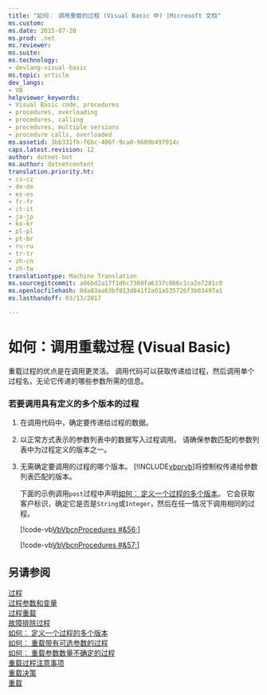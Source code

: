 ```yaml
---
title: "如何︰ 调用重载的过程 (Visual Basic 中) |Microsoft 文档"
ms.custom: 
ms.date: 2015-07-20
ms.prod: .net
ms.reviewer: 
ms.suite: 
ms.technology:
- devlang-visual-basic
ms.topic: article
dev_langs:
- VB
helpviewer_keywords:
- Visual Basic code, procedures
- procedures, overloading
- procedures, calling
- procedures, multiple versions
- procedure calls, overloaded
ms.assetid: 3bb331fb-f6bc-406f-9ca0-9609b497014c
caps.latest.revision: 12
author: dotnet-bot
ms.author: dotnetcontent
translation.priority.ht:
- cs-cz
- de-de
- es-es
- fr-fr
- it-it
- ja-jp
- ko-kr
- pl-pl
- pt-br
- ru-ru
- tr-tr
- zh-cn
- zh-tw
translationtype: Machine Translation
ms.sourcegitcommit: a06bd2a17f1d6c7308fa6337c866c1ca2e7281c0
ms.openlocfilehash: 0da83aa63bf013d841f2a01a535726f3b03497a1
ms.lasthandoff: 03/13/2017

---
```

# <a name="how-to-call-an-overloaded-procedure-visual-basic"></a>如何：调用重载过程 (Visual Basic)
重载过程的优点是在调用更灵活。 调用代码可以获取传递给过程，然后调用单个过程名，无论它传递的哪些参数所需的信息。  
  
### <a name="to-call-a-procedure-that-has-more-than-one-version-defined"></a>若要调用具有定义的多个版本的过程  
  
1.  在调用代码中，确定要传递给过程的数据。  
  
2.  以正常方式表示的参数列表中的数据写入过程调用。 请确保参数匹配的参数列表中为过程定义的版本之一。  
  
3.  无需确定要调用的过程的哪个版本。 [!INCLUDE[vbprvb](../../../../csharp/programming-guide/concepts/linq/includes/vbprvb_md.md)]将控制权传递给参数列表匹配的版本。  
  
     下面的示例调用`post`过程中声明[如何︰ 定义一个过程的多个版本](./how-to-define-multiple-versions-of-a-procedure.md)。 它会获取客户标识，确定它是否是`String`或`Integer`，然后在任一情况下调用相同的过程。  
  
     [!code-vb[VbVbcnProcedures #&56;](./codesnippet/VisualBasic/how-to-call-an-overloaded-procedure_1.vb)]  
  
     [!code-vb[VbVbcnProcedures #&57;](./codesnippet/VisualBasic/how-to-call-an-overloaded-procedure_2.vb)]  
  
## <a name="see-also"></a>另请参阅  
 [过程](./index.md)   
 [过程参数和变量](./procedure-parameters-and-arguments.md)   
 [过程重载](./procedure-overloading.md)   
 [故障排除过程](./troubleshooting-procedures.md)   
 [如何︰ 定义一个过程的多个版本](./how-to-define-multiple-versions-of-a-procedure.md)   
 [如何︰ 重载带有可选参数的过程](./how-to-overload-a-procedure-that-takes-optional-parameters.md)   
 [如何︰ 重载参数数量不确定的过程](./how-to-overload-a-procedure-that-takes-an-indefinite-number-of-parameters.md)   
 [重载过程注意事项](./considerations-in-overloading-procedures.md)   
 [重载决策](./overload-resolution.md)   
 [重载](../../../../visual-basic/language-reference/modifiers/overloads.md)
